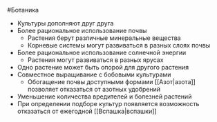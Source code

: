 #Ботаника 
- Культуры дополняют друг друга
- Более рациональное использование почвы
	- Растения берут различные минеральные вещества
	- Корневые системы могут развиваться в разных слоях почвы
- Более рациональное использование солнечной энергии
	- Растения могут развиваться в разных ярусах
- Одно растение может быть опорой для другого растения 
- Совместное выращивание с бобовыми культурами 
	- Обогащение почвы доступными формами [[Азот|азота]] позволяет отказаться от азотных удобрений
- Уменьшение количества вредителей и болезней растений 
- При определении подборе культур появляется возможность отказаться от ежегодной [[Вспашка|вспашки]]